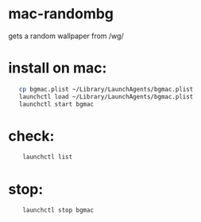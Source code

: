 # mac-randombg
gets a random wallpaper from /wg/

# install on mac:
```bash
   cp bgmac.plist ~/Library/LaunchAgents/bgmac.plist
   launchctl load ~/Library/LaunchAgents/bgmac.plist
   launchctl start bgmac 
```

# check:
```bash
	launchctl list
```

# stop:
```bash
	launchctl stop bgmac
```
